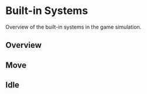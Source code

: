 # Built-in Systems

Overview of the built-in systems in the game simulation.

## Overview


## Move

## Idle
